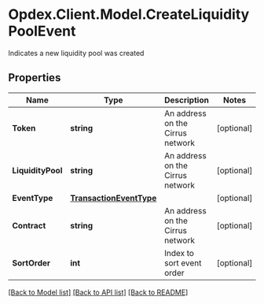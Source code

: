 # Opdex.Client.Model.CreateLiquidityPoolEvent
Indicates a new liquidity pool was created

## Properties

Name | Type | Description | Notes
------------ | ------------- | ------------- | -------------
**Token** | **string** | An address on the Cirrus network | [optional] 
**LiquidityPool** | **string** | An address on the Cirrus network | [optional] 
**EventType** | [**TransactionEventType**](TransactionEventType.md) |  | [optional] 
**Contract** | **string** | An address on the Cirrus network | [optional] 
**SortOrder** | **int** | Index to sort event order | [optional] 

[[Back to Model list]](../README.md#documentation-for-models) [[Back to API list]](../README.md#documentation-for-api-endpoints) [[Back to README]](../README.md)

